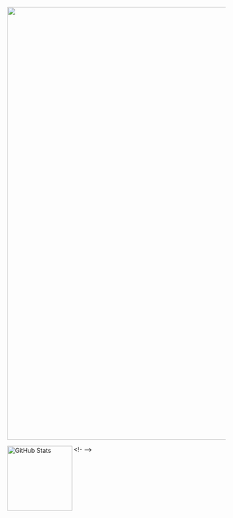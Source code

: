 
<img 
    align="center" 
    width="1000px" 
    src="https://github.com/user-attachments/assets/6ebcc24f-2056-4966-970f-53c1e0b9112d" 
/>

<!-
<img 
    align="left" 
    alt="GitHub Stats" 
    height="150px" 
    src="https://github-readme-stats.vercel.app/api/top-langs/?username=nixshake&hide_border=true&theme=dark&include_all_commits=true&count_private=true&layout=compact&custom_title=Tecnologias&langs_count=9" 
  />
  -->
